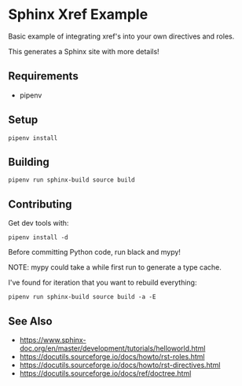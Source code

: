 # Sphinx Xref Example

Basic example of integrating xref's into your own directives and roles.

This generates a Sphinx site with more details!

## Requirements

* pipenv

## Setup

```
pipenv install
```

## Building

```
pipenv run sphinx-build source build
```

## Contributing

Get dev tools with:

```
pipenv install -d
```

Before committing Python code, run black and mypy!

NOTE: mypy could take a while first run to generate a type cache.

I've found for iteration that you want to rebuild everything:

```
pipenv run sphinx-build source build -a -E
```

## See Also

* https://www.sphinx-doc.org/en/master/development/tutorials/helloworld.html
* https://docutils.sourceforge.io/docs/howto/rst-roles.html
* https://docutils.sourceforge.io/docs/howto/rst-directives.html
* https://docutils.sourceforge.io/docs/ref/doctree.html
